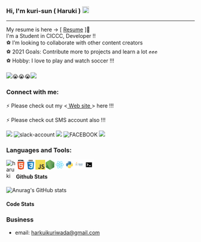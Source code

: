  ### Hi, I'm kuri-sun ( Haruki )  <img width="18px" height="18px" src="https://user-images.githubusercontent.com/1303154/88677602-1635ba80-d120-11ea-84d8-d263ba5fc3c0.gif">
<hr/>
 My resume is here -> [ <a href="#">Resume</a> ]📄<br/>
 I'm a Student in CICCC, Developer !! 
<br/>
⚽️ I’m looking to collaborate with other content creators<br/>
⚽️ 2021 Goals: Contribute more to projects and learn a lot ✊✊✊<br/>
⚽️ Hobby: I love to play and watch soccer !!!
<br/><br/>
<img src="https://img.shields.io/github/followers/kuri-sun?label=follwers&style=social"/>😭😭😭<img src="https://img.shields.io/badge/student-CICCC-blue" /> 

###  Connect with me: 

⚡️ Please check out my <<a href="#"> Web site </a>> here !!!

⚡️ Please check out SMS account also !!!

<img src="https://img.shields.io/badge/GitLab-330F63?style=for-the-badge&logo=gitlab&logoColor=white" ><a href="https://gitlab.com/kuri-sun"></a></img>
<img src="https://img.shields.io/badge/Slack-4A154B?style=for-the-badge&logo=slack&logoColor=white" alt="slack-account"><a href="https://app.slack.com/client/TL7E588KY/D02207UPML0/user_profile/U01THPQ5V9T"></a></img>
<img src="https://img.shields.io/badge/LinkedIn-0077B5?style=for-the-badge&logo=linkedin&logoColor=white" ><a href="https://www.linkedin.com/in/haruki-kuriwada-97591220b/"></a></img>
<img src="https://img.shields.io/badge/Facebook-1877F2?style=for-the-badge&logo=facebook&logoColor=white" alt="FACEBOOK" ><a href="https://www.facebook.com/profile.php?id=100006442410814"></a></img>
<img src="https://img.shields.io/badge/Twitter-1DA1F2?style=for-the-badge&logo=twitter&logoColor=white" ><a href="https://twitter.com/Haruki15Soccer"></a></img>
<br/>

###  Languages and Tools:

<img align="left" alt="haruki"  width="26px" src="https://cdn.icon-icons.com/icons2/2107/PNG/512/file_type_vscode_icon_130084.png" />&ensp;
<img align="left"  width="26px" src="https://raw.githubusercontent.com/github/explore/80688e429a7d4ef2fca1e82350fe8e3517d3494d/topics/html/html.png"/>&ensp;
<img align="left"  width="26px" src="https://raw.githubusercontent.com/github/explore/80688e429a7d4ef2fca1e82350fe8e3517d3494d/topics/css/css.png"/>&ensp;
<img align="left"  width="26px" src="https://raw.githubusercontent.com/github/explore/80688e429a7d4ef2fca1e82350fe8e3517d3494d/topics/javascript/javascript.png"/>&ensp;
<img align="left"  width="26px" src="https://raw.githubusercontent.com/github/explore/80688e429a7d4ef2fca1e82350fe8e3517d3494d/topics/nodejs/nodejs.png"/>&ensp;
<img align="left"  width="26px" src="https://raw.githubusercontent.com/github/explore/80688e429a7d4ef2fca1e82350fe8e3517d3494d/topics/react/react.png"/>&ensp;
<img align="left"  width="26px" src="https://raw.githubusercontent.com/github/explore/80688e429a7d4ef2fca1e82350fe8e3517d3494d/topics/python/python.png"/>&ensp;
<img align="left"  width="26px" src="https://raw.githubusercontent.com/github/explore/80688e429a7d4ef2fca1e82350fe8e3517d3494d/topics/java/java.png"/>&ensp;
<img align="left"  width="26px" src="https://raw.githubusercontent.com/github/explore/aca0b3b69ca680013b925338b0cc428190aa42dc/topics/cli/cli.png"/>&ensp;

#### Github Stats
![Anurag's GitHub stats](https://github-readme-stats.vercel.app/api?username=kuri-sun&hide=contribs,prs&theme=tokyonight)

#### Code Stats
<!--START_SECTION:waka-->
<!--END_SECTION:waka-->

### Business
 - email: harkuikuriwada@gmail.com